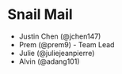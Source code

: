 # Snail Mail
- Justin Chen (@jchen147)
- Prem (@prem9) - Team Lead
- Julie (@juliejeanpierre)
- Alvin (@adang101)
